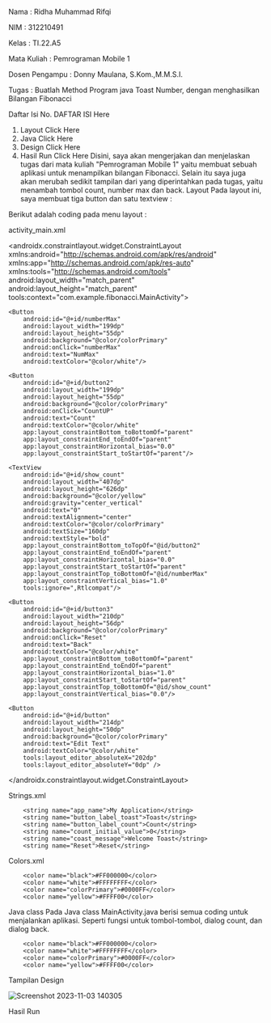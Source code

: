 Nama : Ridha Muhammad Rifqi

NIM : 312210491

Kelas : TI.22.A5

Mata Kuliah : Pemrograman Mobile 1

Dosen Pengampu : Donny Maulana, S.Kom.,M.M.S.I.

Tugas : Buatlah Method Program java Toast Number, dengan menghasilkan Bilangan Fibonacci


Daftar Isi
No.	DAFTAR ISI	Here
1.	Layout	Click Here
2.	Java	Click Here
3.	Design	Click Here
4.	Hasil Run	Click Here
Disini, saya akan mengerjakan dan menjelaskan tugas dari mata kuliah "Pemrograman Mobile 1" yaitu membuat sebuah aplikasi untuk menampilkan bilangan Fibonacci. Selain itu saya juga akan merubah sedikit tampilan dari yang diperintahkan pada tugas, yaitu menambah tombol count, number max dan back.
Layout
Pada layout ini, saya membuat tiga button dan satu textview :

Berikut adalah coding pada menu layout :

activity_main.xml

<androidx.constraintlayout.widget.ConstraintLayout xmlns:android="http://schemas.android.com/apk/res/android"
    xmlns:app="http://schemas.android.com/apk/res-auto"
    xmlns:tools="http://schemas.android.com/tools"
    android:layout_width="match_parent"
    android:layout_height="match_parent"
    tools:context="com.example.fibonacci.MainActivity">


    <Button
        android:id="@+id/numberMax"
        android:layout_width="199dp"
        android:layout_height="55dp"
        android:background="@color/colorPrimary"
        android:onClick="numberMax"
        android:text="NumMax"
        android:textColor="@color/white"/>

    <Button
        android:id="@+id/button2"
        android:layout_width="199dp"
        android:layout_height="55dp"
        android:background="@color/colorPrimary"
        android:onClick="CountUP"
        android:text="Count"
        android:textColor="@color/white"
        app:layout_constraintBottom_toBottomOf="parent"
        app:layout_constraintEnd_toEndOf="parent"
        app:layout_constraintHorizontal_bias="0.0"
        app:layout_constraintStart_toStartOf="parent"/>

    <TextView
        android:id="@+id/show_count"
        android:layout_width="407dp"
        android:layout_height="626dp"
        android:background="@color/yellow"
        android:gravity="center_vertical"
        android:text="0"
        android:textAlignment="center"
        android:textColor="@color/colorPrimary"
        android:textSize="160dp"
        android:textStyle="bold"
        app:layout_constraintBottom_toTopOf="@id/button2"
        app:layout_constraintEnd_toEndOf="parent"
        app:layout_constraintHorizontal_bias="0.0"
        app:layout_constraintStart_toStartOf="parent"
        app:layout_constraintTop_toBottomOf="@id/numberMax"
        app:layout_constraintVertical_bias="1.0"
        tools:ignore=",Rtlcompat"/>

    <Button
        android:id="@+id/button3"
        android:layout_width="210dp"
        android:layout_height="56dp"
        android:background="@color/colorPrimary"
        android:onClick="Reset"
        android:text="Back"
        android:textColor="@color/white"
        app:layout_constraintBottom_toBottomOf="parent"
        app:layout_constraintEnd_toEndOf="parent"
        app:layout_constraintHorizontal_bias="1.0"
        app:layout_constraintStart_toStartOf="parent"
        app:layout_constraintTop_toBottomOf="@id/show_count"
        app:layout_constraintVertical_bias="0.0"/>

    <Button
        android:id="@+id/button"
        android:layout_width="214dp"
        android:layout_height="50dp"
        android:background="@color/colorPrimary"
        android:text="Edit Text"
        android:textColor="@color/white"
        tools:layout_editor_absoluteX="202dp"
        tools:layout_editor_absoluteY="0dp" />
</androidx.constraintlayout.widget.ConstraintLayout>


Strings.xml
<resources>

        <string name="app_name">My Application</string>
        <string name="button_label_toast">Toast</string>
        <string name="button_label_count">Count</string>
        <string name="count_initial_value">0</string>
        <string name="coast_message">Welcome Toast</string>
        <string name="Reset">Reset</string>

</resources>

Colors.xml
<?xml version="1.0" encoding="utf-8"?>
<resources>

        <color name="black">#FF000000</color>
        <color name="white">#FFFFFFFF</color>
        <color name="colorPrimary">#0000FF</color>
        <color name="yellow">#FFFF00</color>
</resources>

Java class
Pada Java class MainActivity.java berisi semua coding untuk menjalankan aplikasi. Seperti fungsi untuk tombol-tombol, dialog count, dan dialog back.

<?xml version="1.0" encoding="utf-8"?>
<resources>

        <color name="black">#FF000000</color>
        <color name="white">#FFFFFFFF</color>
        <color name="colorPrimary">#0000FF</color>
        <color name="yellow">#FFFF00</color>

</resources>

Tampilan Design

![Screenshot 2023-11-03 140305](https://github.com/dhomuhammad/fibonacci/assets/130027527/075acf0a-247e-4113-b626-d609d1de9fc9)


Hasil Run


